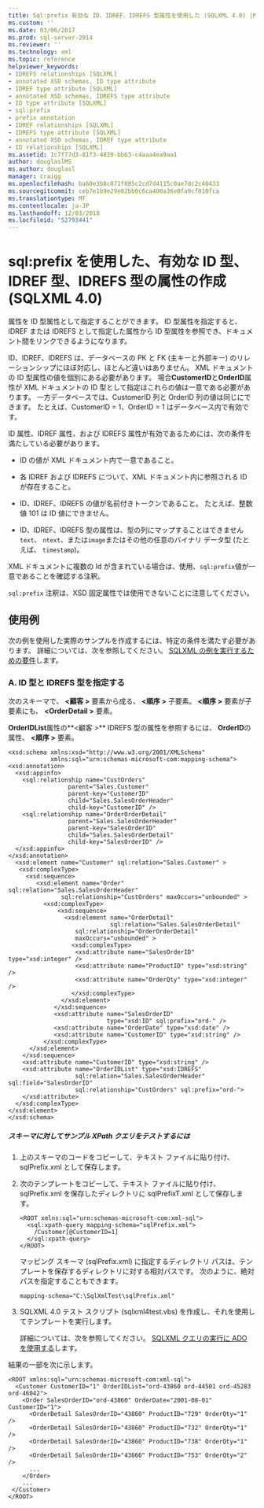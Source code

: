 ```yaml
---
title: Sql:prefix 有効な ID、IDREF、IDREFS 型属性を使用した (SQLXML 4.0) |Microsoft Docs
ms.custom: ''
ms.date: 03/06/2017
ms.prod: sql-server-2014
ms.reviewer: ''
ms.technology: xml
ms.topic: reference
helpviewer_keywords:
- IDREFS relationships [SQLXML]
- annotated XSD schemas, ID type attribute
- IDREF type attribute [SQLXML]
- annotated XSD schemas, IDREFS type attribute
- ID type attribute [SQLXML]
- sql:prefix
- prefix annotation
- IDREF relationships [SQLXML]
- IDREFS type attribute [SQLXML]
- annotated XSD schemas, IDREF type attribute
- ID relationships [SQLXML]
ms.assetid: 1c7f77d3-81f3-4820-bb63-c4aaa4ea9aa1
author: douglaslMS
ms.author: douglasl
manager: craigg
ms.openlocfilehash: ba60e3b8c871f885c2cd7d4115c0ae7dc2c40433
ms.sourcegitcommit: ceb7e1b9e29e02bb0c6ca400a36e0fa9cf010fca
ms.translationtype: MT
ms.contentlocale: ja-JP
ms.lasthandoff: 12/03/2018
ms.locfileid: "52793441"
---
```

# <a name="creating-valid-id-idref-and-idrefs-type-attributes-using-sqlprefix-sqlxml-40"></a>sql:prefix を使用した、有効な ID 型、IDREF 型、IDREFS 型の属性の作成 (SQLXML 4.0)
  属性を ID 型属性として指定することができます。 ID 型属性を指定すると、IDREF または IDREFS として指定した属性から ID 型属性を参照でき、ドキュメント間をリンクできるようになります。  
  
 ID、IDREF、IDREFS は、データベースの PK と FK (主キーと外部キー) のリレーションシップにほぼ対応し、ほとんど違いはありません。 XML ドキュメントの ID 型属性の値を個別にある必要があります。 場合**CustomerID**と**OrderID**属性が XML ドキュメントの ID 型として指定はこれらの値は一意である必要があります。 一方データベースでは、CustomerID 列と OrderID 列の値は同じにできます。 たとえば、CustomerID = 1、OrderID = 1 はデータベース内で有効です。  
  
 ID 属性、IDREF 属性、および IDREFS 属性が有効であるためには、次の条件を満たしている必要があります。  
  
-   ID の値が XML ドキュメント内で一意であること。  
  
-   各 IDREF および IDREFS について、XML ドキュメント内に参照される ID が存在すること。  
  
-   ID、IDREF、IDREFS の値が名前付きトークンであること。 たとえば、整数値 101 は ID 値にできません。  
  
-   ID、IDREF、IDREFS 型の属性は、型の列にマップすることはできません`text`、 `ntext`、または`image`またはその他の任意のバイナリ データ型 (たとえば、 `timestamp`)。  
  
 XML ドキュメントに複数の Id が含まれている場合は、使用、`sql:prefix`値が一意であることを確認する注釈。  
  
 `sql:prefix` 注釈は、XSD 固定属性では使用できないことに注意してください。  
  
## <a name="examples"></a>使用例  
 次の例を使用した実際のサンプルを作成するには、特定の条件を満たす必要があります。 詳細については、次を参照してください。 [SQLXML の例を実行するための要件](../sqlxml/requirements-for-running-sqlxml-examples.md)します。  
  
### <a name="a-specifying-id-and-idrefs-types"></a>A. ID 型と IDREFS 型を指定する  
 次のスキーマで、 **\<顧客 >** 要素から成る、 **\<順序 >** 子要素。 **\<順序 >** 要素が子要素にも、  **\<OrderDetail >** 要素。  
  
 **OrderIDList**属性の**\<顧客 >** IDREFS 型の属性を参照するには、 **OrderID**の属性、  **\<順序 >** 要素。  
  
```  
<xsd:schema xmlns:xsd="http://www.w3.org/2001/XMLSchema"  
            xmlns:sql="urn:schemas-microsoft-com:mapping-schema">  
<xsd:annotation>  
  <xsd:appinfo>  
    <sql:relationship name="CustOrders"  
                 parent="Sales.Customer"  
                 parent-key="CustomerID"  
                 child="Sales.SalesOrderHeader"  
                 child-key="CustomerID" />  
    <sql:relationship name="OrderOrderDetail"  
                 parent="Sales.SalesOrderHeader"  
                 parent-key="SalesOrderID"  
                 child="Sales.SalesOrderDetail"  
                 child-key="SalesOrderID" />  
  </xsd:appinfo>  
</xsd:annotation>  
  <xsd:element name="Customer" sql:relation="Sales.Customer" >  
   <xsd:complexType>  
     <xsd:sequence>  
        <xsd:element name="Order" sql:relation="Sales.SalesOrderHeader"    
               sql:relationship="CustOrders" maxOccurs="unbounded" >  
          <xsd:complexType>  
              <xsd:sequence>  
                <xsd:element name="OrderDetail"   
                             sql:relation="Sales.SalesOrderDetail"   
                   sql:relationship="OrderOrderDetail"   
                   maxOccurs="unbounded" >  
                  <xsd:complexType>  
                   <xsd:attribute name="SalesOrderID" type="xsd:integer" />  
                   <xsd:attribute name="ProductID" type="xsd:string" />  
                   <xsd:attribute name="OrderQty" type="xsd:integer" />  
                  </xsd:complexType>  
               </xsd:element>  
             </xsd:sequence>  
             <xsd:attribute name="SalesOrderID"   
                            type="xsd:ID" sql:prefix="ord-" />  
             <xsd:attribute name="OrderDate" type="xsd:date" />  
             <xsd:attribute name="CustomerID" type="xsd:string" />  
          </xsd:complexType>  
      </xsd:element>  
    </xsd:sequence>  
    <xsd:attribute name="CustomerID" type="xsd:string" />  
    <xsd:attribute name="OrderIDList" type="xsd:IDREFS"   
                   sql:relation="Sales.SalesOrderHeader" sql:field="SalesOrderID"  
                   sql:relationship="CustOrders" sql:prefix="ord-">  
    </xsd:attribute>  
  </xsd:complexType>  
</xsd:element>  
</xsd:schema>  
```  
  
##### <a name="to-test-a-sample-xpath-query-against-the-schema"></a>スキーマに対してサンプル XPath クエリをテストするには  
  
1.  上のスキーマのコードをコピーして、テキスト ファイルに貼り付け、 sqlPrefix.xml として保存します。  
  
2.  次のテンプレートをコピーして、テキスト ファイルに貼り付け、 sqlPrefix.xml を保存したディレクトリに sqlPrefixT.xml として保存します。  
  
    ```  
    <ROOT xmlns:sql="urn:schemas-microsoft-com:xml-sql">  
      <sql:xpath-query mapping-schema="sqlPrefix.xml">  
        /Customer[@CustomerID=1]  
      </sql:xpath-query>  
    </ROOT>  
    ```  
  
     マッピング スキーマ (sqlPrefix.xml) に指定するディレクトリ パスは、テンプレートを保存するディレクトリに対する相対パスです。 次のように、絶対パスを指定することもできます。  
  
    ```  
    mapping-schema="C:\SqlXmlTest\sqlPrefix.xml"  
    ```  
  
3.  SQLXML 4.0 テスト スクリプト (sqlxml4test.vbs) を作成し、それを使用してテンプレートを実行します。  
  
     詳細については、次を参照してください。 [SQLXML クエリの実行に ADO を使用する](../sqlxml/using-ado-to-execute-sqlxml-4-0-queries.md)します。  
  
 結果の一部を次に示します。  
  
```  
<ROOT xmlns:sql="urn:schemas-microsoft-com:xml-sql">  
  <Customer CustomerID="1" OrderIDList="ord-43860 ord-44501 ord-45283 ord-46042">  
    <Order SalesOrderID="ord-43860" OrderDate="2001-08-01" CustomerID="1">  
      <OrderDetail SalesOrderID="43860" ProductID="729" OrderQty="1" />   
      <OrderDetail SalesOrderID="43860" ProductID="732" OrderQty="1" />   
      <OrderDetail SalesOrderID="43860" ProductID="738" OrderQty="1" />   
      <OrderDetail SalesOrderID="43860" ProductID="753" OrderQty="2" />   
      ...  
    </Order>  
    ...  
 </Customer>  
</ROOT>  
```  
  
  
